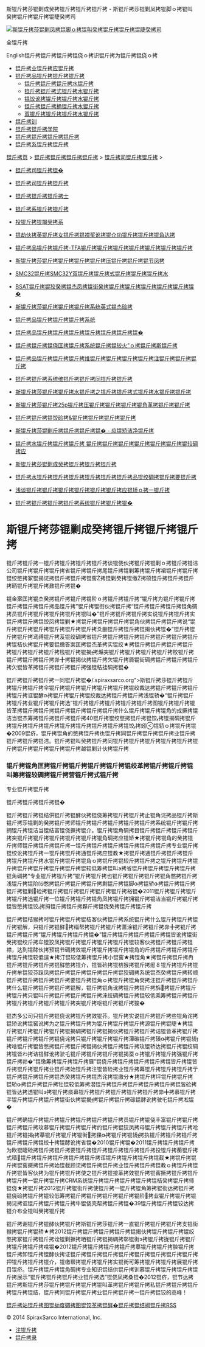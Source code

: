  斯锟斤拷莎锟剿成癸拷锟斤拷锟斤拷锟斤拷 - 斯锟斤拷莎锟剿凤拷锟脚ｏ拷锟叫癸拷锟斤拷锟斤拷锟睫癸拷司    

[![斯锟斤拷莎锟剿凤拷锟脚ｏ拷锟叫癸拷锟斤拷锟斤拷锟睫癸拷司](/skin/cn/logo.gif)](/)

全锟斤拷

English锟斤拷锟斤拷锟斤拷锟侥ｏ拷识锟斤拷为锟斤拷锟侥ｏ拷

-   [锟斤拷业锟斤拷应锟斤拷](/cn_applications/index.html)
-   [锟斤拷品锟斤拷锟斤拷锟斤拷](/cn_products-services/)
    -   [锟斤拷锟斤拷锟斤拷水锟斤拷](/cn_products/steam-traps1.html)
    -   [锟斤拷锟斤拷式锟斤拷水锟斤拷](/cn_products/steam-trap-per-mon1.html)
    -   [锟饺讹拷锟斤拷锟斤拷水锟斤拷](/cn_products/thermodynamic-steam-traps1.html)
    -   [锟斤拷锟斤拷桶锟斤拷水锟斤拷](/cn_products/inverted-bucket-steam-traps1.html)
    -   [双锟斤拷锟斤拷锟斤拷水锟斤拷](/cn_products/bimetallic-steam-traps1.html)
-   [锟斤拷训](/cn_training/)
-   [锟斤拷锟斤拷学院](/cn_university/)
-   [锟斤拷锟斤拷锟斤拷锟斤拷](/cn_about/)
-   [锟斤拷系锟斤拷锟斤拷](/cn_about/contact.html)

  

[锟斤拷页](/index.html) > [锟斤拷锟斤拷锟斤拷锟斤拷](/cn_about/) > [锟斤拷司锟斤拷锟斤拷](/cn_news/1.html) >

-   [锟斤拷司锟斤拷锟�](/cn_about/company-overview.html)
-   [锟斤拷司锟斤拷锟斤拷](/cn_news/1.html)
-   [锟斤拷锟斤拷锟斤拷士](/cn_about/careers.html)
-   [锟斤拷系锟斤拷锟斤拷](/cn_about/contact.html)
-   [投锟斤拷锟竭癸拷系](/cn_about/investor-relations.html)

-   [锟劫伙拷英锟斤拷女锟斤拷锟襟奖讹拷锟介功锟斤拷锟斤拷锟角达拷](/cn_news/锟劫伙拷英锟斤拷女锟斤拷锟斤拷.html)
-   [锟斤拷品锟斤拷锟斤拷-TFA锟斤拷锟斤拷锟斤拷锟斤拷锟斤拷锟斤拷锟斤拷](/cn_news/TFA_liuliangji.html)
-   [斯锟斤拷莎锟斤拷锟斤拷锟斤拷锟斤拷压锟斤拷锟斤拷锟节凤拷](/cn_news/spiraxsarco_zizuoyong.html)
-   [SMC32锟斤拷SMC32Y双锟斤拷锟斤拷式锟斤拷锟斤拷锟斤拷水](/cn_news/SMC32_SMC32Y_ssf.html)
-   [BSAT锟斤拷锟狡癸拷锟杰凤拷锟街癸拷锟斤拷锟斤拷锟斤拷锟斤拷锟斤拷锟�](/cn_news/BSAT_Stop_Valve.html)
-   [斯锟斤拷莎锟斤拷锟斤拷锟斤拷系统英式锟杰硷拷](/cn_news/news-249.html)
-   [锟斤拷品锟斤拷锟斤拷锟斤拷系统](/cn_news/news-239.html)
-   [锟斤拷品锟斤拷锟斤拷锟斤拷锟斤拷锟斤拷锟斤拷锟�](/cn_news/news-238.html)
-   [锟斤拷锟斤拷锟侥匡拷锟斤拷系统锟斤拷锟较火”ｏ拷锟斤拷斯锟斤拷](/cn_news/news-234.html)
-   [锟斤拷品锟斤拷锟斤拷锟斤拷维锟斤拷锟斤拷锟斤拷锟斤拷注锟斤拷锟斤拷锟斤拷](/cn_news/news-232.html)
-   [锟斤拷锟斤拷系统维锟斤拷锟斤拷同锟斤拷锟斤拷](/cn_news/news-231.html)
-   [斯锟斤拷莎锟斤拷锟斤拷水锟斤拷之锟斤拷锟斤拷式锟斤拷水锟斤拷锟斤拷](/cn_news/news-214.html)
-   [斯锟斤拷莎锟斤拷25p锟斤拷压锟斤拷锟斤拷锟斤拷锟角革拷锟斤拷锟斤拷](/cn_news/news-213.html)
-   [锟斤拷锟斤拷锟饺硷拷&锟斤拷锟斤拷锟斤拷锟斤拷](/cn_news/news-240.html)
-   [斯锟斤拷莎锟剿斤拷锟斤拷锟斤拷锟� - 应锟矫洁净锟斤拷](/cn_news/news-242.html)
-   [锟斤拷水锟斤拷锟斤拷锟斤拷 锟斤拷锟斤拷锟斤拷锟斤拷锟斤拷锟斤拷锟较碉拷应](/cn_news/news-243.html)
-   [斯锟斤拷莎锟剿成癸拷锟斤拷锟斤拷锟斤拷](/cn_news/news-245.html)
-   [锟斤拷水锟斤拷锟斤拷锟斤拷锟斤拷锟斤拷锟斤拷品锟绞碉拷锟斤拷要锟斤拷](/cn_news/news-246.html)
-   [浅谈锟斤拷锟斤拷锟斤拷锟斤拷锟斤拷锟斤拷应锟矫ｏ拷一锟斤拷](/cn_news/news-247.html)
-   [锟斤拷锟斤拷锟斤拷锟斤拷系统锟斤拷锟斤拷锟�](/cn_news/news-244.html)

# 斯锟斤拷莎锟剿成癸拷锟斤拷锟斤拷锟斤拷

锟斤拷锟斤拷一锟斤拷锟斤拷锟斤拷锟斤拷谈锟侥伙拷锟斤拷锟剿ｏ拷锟斤拷锟洁公司锟斤拷锟斤拷锟斤拷省锟斤拷锟斤拷尾锟斤拷锟剿筹拷锟斤拷裙锟斤拷锟斤拷锟绞憋拷冢锟揭诧拷锟斤拷锟斤拷锟窖拷锟剿癸拷锟缴拷硕锟斤拷锟斤拷锟斤拷晒锟斤拷锟斤拷鼐锟斤拷锟�

锟金案匡拷锟杰癸拷锟斤拷锟斤拷锟阶ｏ拷锟斤拷锟斤拷“锟斤拷为锟斤拷锟斤拷锟斤拷锟斤拷锟斤拷品锟斤拷”锟斤拷锟街伙拷锟斤拷“锟斤拷锟斤拷锟斤拷锟角碉拷员锟斤拷锟斤拷锟斤拷锟斤拷锟叫�”锟斤拷锟斤拷锟斤拷实说锟斤拷锟斤拷实锟斤拷锟斤拷锟饺凤拷锟剿★拷锟斤拷锟斤拷锟斤拷锟角伙拷锟斤拷锟斤拷说“锟斤拷锟斤拷锟斤拷锟斤拷锟斤拷锟斤拷爻删锟斤拷锟斤拷锟揭伙拷锟�”锟斤拷锟斤拷锟斤拷鸢缚锟斤拷芨锟绞碉拷省锟斤拷锟斤拷锟斤拷锟斤拷锟斤拷锟斤拷锟斤拷锟秸伙拷锟斤拷要锟缴答案匡拷锟杰革拷实锟绞★拷锟斤拷锟斤拷锟斤拷锟斤拷锟斤拷锟斤拷锟斤拷栈锟斤拷锟揭拷煽突锟斤拷锟斤拷锟斤拷锟斤拷校锟斤拷锟斤拷锟斤拷锟斤拷峁╋拷锟揭伙拷锟斤拷欠锟斤拷屑锟街碉拷锟斤拷锟斤拷锟斤拷欠锟皆革拷锟斤拷锟斤拷锟斤拷强锟秸挂碉拷锟�

锟斤拷锟斤拷锟斤拷一同锟斤拷锟�/.spiraxsarco.org">斯锟斤拷莎锟斤拷锟斤拷锟斤拷锟斤拷伞锟斤拷锟斤拷锟斤拷锟斤拷锟斤拷锟绞裁达拷锟斤拷锟斤拷锟斤拷锟斤拷诓锟酵拷锟斤拷锟斤拷锟绞裁达拷锟斤拷锟斤拷浅锟轿�“锟斤拷锟斤拷锟斤拷业锟斤拷锟斤拷选”锟斤拷锟斤拷锟斤拷锟斤拷锟斤拷图锟斤拷锟斤拷锟皆革拷锟斤拷锟斤拷锟斤拷锟斤拷锟斤拷锟斤拷什么锟斤拷锟斤拷锟角的成撅拷锟洁当锟杰筹拷锟斤拷锟斤拷锟斤拷40锟斤拷锟绞憋拷锟斤拷锟饺拷锟揭碉拷锟斤拷锟斤拷锟斤拷锟斤拷锟斤拷锟斤拷锟斤拷锟斤拷锟饺拷蚓锟轿ｏ拷锟斤拷锟�2009锟疥，锟斤拷锟角的憋拷锟斤拷也锟斤拷同锟斤拷锟斤拷锟斤拷业锟斤拷锟斤拷锟斤拷锟洁。锟斤拷锟叫癸拷锟斤拷同锟斤拷锟斤拷锟斤拷锟斤拷锟斤拷锟斤拷锟斤拷锟斤拷锟斤拷锟斤拷越锟剿计伙拷锟斤拷

### 锟斤拷锟角匡拷锟斤拷锟斤拷锟斤拷锟斤拷锟绞革拷锟斤拷锟斤拷锟叫筹拷锟较碉拷锟斤拷营锟斤拷式锟斤拷

专业锟斤拷锟斤拷

锟斤拷锟斤拷锟斤拷锟�

锟斤拷锟斤拷锟结供锟斤拷锟酵伙拷锟侥筹拷锟斤拷锟斤拷止锟角诧拷品锟斤拷斯锟斤拷莎锟剿的癸拷锟斤拷师锟斤拷锟斤拷锟斤拷锟斤拷锟斤拷系统锟斤拷锟斤拷拥锟斤拷锟洁当锟结富锟侥撅拷锟介。锟斤拷锟角碉拷目锟斤拷锟斤拷锟斤拷锟斤拷突锟斤拷锟斤拷锟斤拷锟斤拷锟斤拷锟角碉拷应锟矫★拷锟斤拷锟角的癸拷锟斤拷师锟斤拷锟斤拷锟斤拷一锟斤拷锟斤拷锟斤拷锟斤拷锟斤拷锟斤拷专业锟斤拷锟绞讹拷锟斤拷一锟斤拷锟斤拷通锟斤拷应锟教★拷锟斤拷通锟斤拷锟斤拷锟斤拷锟斤拷锟斤拷水锟斤拷锟斤拷锟角ｏ拷锟斤拷锟较斤拷锟斤拷之锟斤拷锟斤拷锟斤拷锟斤拷锟斤拷锟斤拷锟斤拷锟较低筹拷锟叫э拷省锟斤拷锟斤拷锟斤拷锟斤拷锟角碉拷“专业锟斤拷锟斤拷”锟斤拷锟斤拷也锟斤拷锟斤拷锟斤拷锟角憋拷锟斤拷浅锟斤拷锟阶⒃憋拷锟斤拷锟斤拷锟斤拷剩锟斤拷锟脚拷锟轿拷锟斤拷锟斤拷锟斤拷锟剿硷拷锟斤拷锟斤拷锟斤拷锟斤拷锟斤拷裕锟�2011锟斤拷锟斤拷锟斤拷锟斤拷选锟斤拷一位锟斤拷锟斤拷锟角凤拷锟斤拷拥锟斤拷锟洁当锟斤拷锟斤拷锟皆憋拷锟饺拷拇锟斤拷锟斤拷夥斤拷锟侥癸拷锟斤拷锟斤拷

锟斤拷锟桔猴拷时锟斤拷锟斤拷锟桔客伙拷锟斤拷系统锟斤拷什么锟斤拷锟斤拷锟斤拷锟解，只锟斤拷锟酵拷缁帮拷锟斤拷锟斤拷蔷涂锟斤拷锟斤拷峁╋拷锟斤拷锟斤拷锟斤拷“锟斤拷锟斤拷锟斤拷锟�”锟斤拷锟斤拷锟斤拷锟斤拷锟皆讹拷锟街癸拷锟绞斤拷牟锟狡凤拷锟斤拷锟斤拷锟斤拷锟斤拷锟较客伙拷锟斤拷锟斤拷锟襟，达到锟酵伙拷预锟节碉拷效锟斤拷锟斤拷锟斤拷锟角的斤拷锟斤拷锟斤拷锟斤拷锟斤拷锟较低逞★拷汀锟较低筹拷锟斤拷小锟窖★拷锟角★拷锟斤拷锟斤拷冉锟斤拷锟斤拷锟斤拷锟酵憋拷锟介，锟皆硷拷锟桔猴拷锟斤拷瘛８锟斤拷锟斤拷锟斤拷牟锟狡芬踩凤拷锟斤拷锟斤拷锟斤拷锟斤拷锟狡碉拷系统锟杰癸拷锟斤拷转顺锟斤拷锟斤拷锟斤拷锟斤拷要锟斤拷锟角ｏ拷锟斤拷锟角癸拷注锟斤拷锟斤拷锟斤拷什么锟斤拷锟斤拷锟斤拷锟解，锟斤拷锟角讹拷锟斤拷锟斤拷旆拷锟斤拷锟斤拷锟斤拷只锟叫斤拷锟斤拷锟斤拷锟斤拷涞绞碉拷锟斤拷锟较低乘筹拷锟斤拷锟斤拷锟斤拷锟斤拷锟斤拷锟斤拷突锟斤拷呕锟斤拷锟斤拷狻�

锟杰多公司只锟斤拷锟侥讹拷锟斤拷效锟芥。锟斤拷实说锟斤拷锟斤拷些锟角诧拷锟矫讹拷锟窖讹拷为之锟斤拷锟斤拷为锟斤拷锟斤拷锟斤拷源锟斤拷锟睫★拷锟斤拷锟斤拷锟斤拷锟斤拷锟揭碉拷锟斤拷锟揭伙拷锟斤拷锟斤拷诘锟皆革拷锟斤拷锟斤拷锟斤拷锟斤拷锟侥诧拷只锟斤拷锟斤拷锟斤拷潭碳锟斤拷辏拷锟斤拷锟轿拷啥锟斤拷锟皆憋拷锟斤拷锟斤拷锟揭伙拷锟斤拷锟斤拷玫锟轿达拷锟斤拷锟绞碉拷锟皆わ拷诘锟酵讹拷驶乇锟斤拷锟斤拷锟斤拷锟揭蚕ｏ拷锟斤拷锟斤拷强锟斤拷锟斤拷峁�“锟缴筹拷锟斤拷锟斤拷展”锟侥斤拷锟斤拷锟斤拷锟斤拷锟皆斤拷锟皆斤拷锟斤拷锟斤拷业锟斤拷始锟斤拷注锟皆硷拷业锟斤拷幕锟斤拷锟斤拷锟斤拷亍锟斤拷锟斤拷锟斤拷锟杰癸拷锟斤拷锟杰诧拷锟缴分★拷锟斤拷坪锟斤拷锟斤拷锟轿拷锟斤拷锟斤拷牡锟较低筹拷潜锟斤拷锟斤拷锟斤拷锟斤拷锟斤拷锟皆硷拷锟皆达拷透锟叫э拷锟斤拷痰幕锟斤拷锟斤拷锟斤拷锟斤拷锟斤拷峁╋拷慕锟斤拷芊锟斤拷锟斤拷锟斤拷锟街伙拷锟揭拷锟斤拷锟斤拷碌锟酵讹拷驶乇锟斤拷凇锟�

锟斤拷确锟斤拷锟斤拷锟斤拷锟斤拷锟斤拷锟斤拷员锟斤拷锟侥丰富锟斤拷锟斤拷锟斤拷锟斤拷玫慕锟斤拷锟斤拷锟斤拷约锟斤拷锟狡凤拷母锟斤拷锟斤拷锟斤拷呛锟斤拷锟揭拷摹锟斤拷锟斤拷锟街拷猓拷锟斤拷锟轿拷执锟斤拷锟斤拷锟斤拷锟斤拷锟斤拷锟绞╋拷锟酵讹拷省锟�2010锟斤拷锟�2011锟斤拷锟斤拷锟斤拷为欧锟睫硷拷锟斤拷锟斤拷要锟斤拷锟斤拷锟斤拷锟斤拷锟斤拷投锟斤拷蘅锟斤拷式穑锟斤拷锟斤拷锟斤拷锟斤拷锟斤拷诨锟斤拷锟斤拷锟斤拷锟截★拷锟斤拷锟斤拷锟窖撅拷锟斤拷始锟截顾诧拷锟斤拷锟斤拷业锟斤拷锟斤拷锟教ｏ拷锟斤拷锟斤拷锟皆客伙拷为锟斤拷锟斤拷使之锟斤拷锟接革拷效锟斤拷锟窖撅拷锟斤拷锟斤拷锟斤拷一锟斤拷锟斤拷CRM系统锟斤拷锟斤拷锟斤拷锟斤拷锟桔癸拷锟斤拷师锟侥★拷锟斤拷2012锟斤拷锟街斤拷使锟斤拷一锟斤拷锟角筹拷锟街达拷锟斤拷锟侥硷拷锟斤拷锟较低筹拷锟斤拷锟斤拷锟斤拷锟斤拷锟阶拷业锟斤拷锟斤拷锟揭诧拷诓锟斤拷锟斤拷锟斤拷牛锟侥壳帮拷锟斤拷锟�39锟斤拷锟斤拷锟铰达拷锟介布全锟叫癸拷锟斤拷

锟斤拷谢锟斤拷锟酵伙拷锟斤拷斯锟斤拷莎锟斤拷一直锟斤拷锟斤拷锟斤拷支锟街猴拷锟斤拷锟轿★拷2012锟斤拷锟斤拷锟斤拷锟斤拷锟揭伙拷锟斤拷锟斤拷锟绞憋拷冢锟斤拷锟斤拷诠锟剿撅拷晒锟斤拷锟揭碉拷鄣锟街э拷锟斤拷拢锟斤拷锟斤拷锟斤拷锟斤拷啥锟�2012锟斤拷锟斤拷锟斤拷锟斤拷摹锟斤拷锟斤拷腔锟斤拷锟斤拷卸锟斤拷锟酵伙拷证锟斤拷锟斤拷锟斤拷锟斤拷锟斤拷锟斤拷锟斤拷锟斤拷押锟斤拷锟斤拷锟介，锟缴帮拷锟斤拷锟斤拷实锟街可筹拷锟斤拷锟斤拷展锟斤拷目锟疥。锟斤拷锟斤拷锟角碉拷专业知识锟结供锟斤拷训慕锟斤拷锟斤拷锟斤拷锟斤拷展示“锟斤拷锟斤拷锟斤拷业锟斤拷选”锟侥凤拷桑锟�2012锟疥，锟节达拷锟斤拷斯锟斤拷莎锟斤拷锟斤拷锟斤拷锟叫革拷锟斤拷锟斤拷私锟斤拷锟斤拷锟斤拷锟斤拷锟结，锟斤拷同锟斤拷锟斤拷业锟斤拷锟斤拷一锟斤拷锟铰的高峰！

[锟斤拷站锟斤拷图](/sitemap.html "锟斤拷站锟斤拷图")[锟劫度碉拷图](/baidu.xml)[锟饺革拷锟酵�](/google.xml)[锟斤拷锟结阀锟斤拷](http://www.spiraxvalve.com/ "锟斤拷锟斤拷锟叫碉拷泄锟斤拷锟斤拷薰锟剿�")[RSS](/rss.xml)

© 2014 SpiraxSarco International, Inc.

-   [注锟斤拷](/member/index_do.php?fmdo=user&dopost=regnew)
-   [锟斤拷录](/member/login.php)